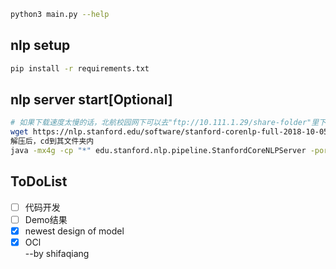 ```bash
python3 main.py --help
```
## nlp setup
```bash
pip install -r requirements.txt
```

## nlp server start[Optional]
```bash
# 如果下载速度太慢的话，北航校园网下可以去"ftp://10.111.1.29/share-folder"里下载stanford-corenlp-full-2018-10-05.zip，那里传了一份
wget https://nlp.stanford.edu/software/stanford-corenlp-full-2018-10-05.zip
解压后，cd到其文件夹内
java -mx4g -cp "*" edu.stanford.nlp.pipeline.StanfordCoreNLPServer -port 9000 -timeout 15000
```

## ToDoList
- [ ] 代码开发
- [ ] Demo结果
- [x] newest design of model
- [x] OCl  
--by shifaqiang